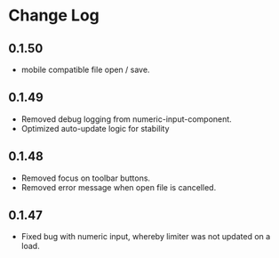 # Change Log

## 0.1.50

- mobile compatible file open / save.

## 0.1.49

- Removed debug logging from numeric-input-component.
- Optimized auto-update logic for stability

## 0.1.48

- Removed focus on toolbar buttons.
- Removed error message when open file is cancelled.

## 0.1.47

- Fixed bug with numeric input, whereby limiter was not updated on a load.
